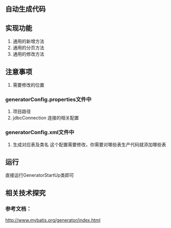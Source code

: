 ## 自动生成代码
## 实现功能
1. 通用的新增方法
2. 通用的分页方法
3. 通用的修改方法
## 注意事项
1. 需要修改的位置 
### generatorConfig.properties文件中
1. 项目路径
2. jdbcConnection 连接的相关配置
### generatorConfig.xml文件中
1. 生成对应表及类名 这个配置需要修改，你需要对哪些表生产代码就添加哪些表
## 运行
直接运行GeneratorStartUp类即可
## 相关技术探究


### 参考文档：
http://www.mybatis.org/generator/index.html